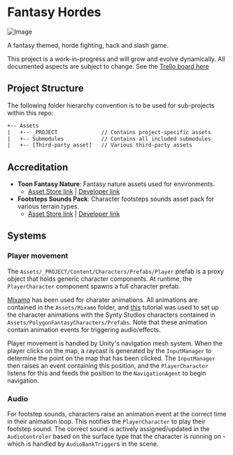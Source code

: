 # Fantasy Hordes

![Image](/Documentation/HEADER.png)

A fantasy themed, horde fighting, hack and slash game.

This project is a work-in-progress and will grow and evolve dynamically. All documented aspects are subject to change. See the [Trello board here](https://trello.com/b/BHM1rkcl/fantasy-hordes)

## Project Structure

The following folder hierarchy convention is to be used for sub-projects within this repo:

```txt
+-- Assets
|   +-- _PROJECT              // Contains project-specific assets
|   +-- Submodules            // Contains all included submodules
|   +-- [Third-party asset]   // Various third-party assets
```

## Accreditation

- **Toon Fantasy Nature**: Fantasy nature assets used for environments.
  - [Asset Store link](https://assetstore.unity.com/packages/3d/environments/landscapes/toon-fantasy-nature-215197) | [Developer link](https://www.facebook.com/SICSgames)
- **Footsteps Sounds Pack**: Character footsteps sounds asset pack for various terrain types.
  - [Asset Store link](https://assetstore.unity.com/packages/audio/sound-fx/foley/footsteps-sound-pack-165660) | [Developer link](http://www.cafofomusic.com/)

## Systems

### Player movement

The `Assets/_PROJECT/Content/Characters/Prefabs/Player` prefab is a proxy object that holds generic character components. At runtime, the `PlayerCharacter` component spawns a full character prefab.

[Mixamo](https://www.mixamo.com/) has been used for charater animations. All animations are contained in the `Assets/Mixamo` folder, and [this](https://www.youtube.com/watch?v=9H0aJhKSlEQ) tutorial was used to set up the character animations with the Synty Studios characters contained in `Assets/PolygonFantasyCharacters/Prefabs`. Note that these animation contain animation events for triggering audio/effects.

Player movement is handled by Unity's navigation mesh system. When the player clicks on the map, a raycast is generated by the `InputManager` to determine the point on the map that has been clicked. The `InputManager` then raises an event containing this position, and the `PlayerCharacter` listens for this and feeds the position to the `NavigationAgent` to begin navigation.

### Audio

For footstep sounds, characters raise an animation event at the correct time in their animation loop. This notifies the `PlayerCharacter` to play their footstep sound. The correct sound is actively assigned/updated in the `AudioControler` based on the surface type that the character is running on - which is handled by `AudioBankTrigger`s in the scene.
